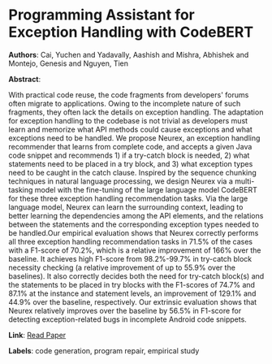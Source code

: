 # Programming Assistant for Exception Handling with CodeBERT

**Authors**: Cai, Yuchen and Yadavally, Aashish and Mishra, Abhishek and Montejo, Genesis and Nguyen, Tien

**Abstract**:

With practical code reuse, the code fragments from developers' forums often migrate to applications. Owing to the incomplete nature of such fragments, they often lack the details on exception handling. The adaptation for exception handling to the codebase is not trivial as developers must learn and memorize what API methods could cause exceptions and what exceptions need to be handled. We propose Neurex, an exception handling recommender that learns from complete code, and accepts a given Java code snippet and recommends 1) if a try-catch block is needed, 2) what statements need to be placed in a try block, and 3) what exception types need to be caught in the catch clause. Inspired by the sequence chunking techniques in natural language processing, we design Neurex via a multi-tasking model with the fine-tuning of the large language model CodeBERT for these three exception handling recommendation tasks. Via the large language model, Neurex can learn the surrounding context, leading to better learning the dependencies among the API elements, and the relations between the statements and the corresponding exception types needed to be handled.Our empirical evaluation shows that Neurex correctly performs all three exception handling recommendation tasks in 71.5\% of the cases with a F1-score of 70.2\%, which is a relative improvement of 166\% over the baseline. It achieves high F1-score from 98.2\%-99.7\% in try-catch block necessity checking (a relative improvement of up to 55.9\% over the baselines). It also correctly decides both the need for try-catch block(s) and the statements to be placed in try blocks with the F1-scores of 74.7\% and 87.1\% at the instance and statement levels, an improvement of 129.1\% and 44.9\% over the baseline, respectively. Our extrinsic evaluation shows that Neurex relatively improves over the baseline by 56.5\% in F1-score for detecting exception-related bugs in incomplete Android code snippets.

**Link**: [Read Paper](https://doi.org/10.1145/3597503.3639188)

**Labels**: code generation, program repair, empirical study
